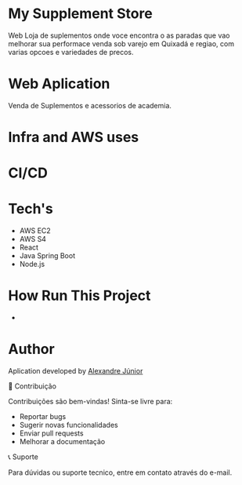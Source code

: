 # My Supplement Store
Web Loja de suplementos onde voce encontra o as paradas que vao melhorar sua performace
venda sob varejo em Quixadá e regiao, com varias opcoes e variedades de precos.

# Web Aplication

Venda de Suplementos e acessorios de academia.

# Infra and AWS uses

# CI/CD

# Tech's

- AWS EC2
- AWS S4
- React
- Java Spring Boot
- Node.js

# How Run This Project

-

# Author

Aplication developed by [Alexandre Júnior](https://github.com/DevJuniorss)

🤝 Contribuição

Contribuições são bem-vindas! 
Sinta-se livre para:

- Reportar bugs
- Sugerir novas funcionalidades
- Enviar pull requests
- Melhorar a documentação

📞 Suporte

Para dúvidas ou suporte tecnico, entre em contato através do e-mail.
